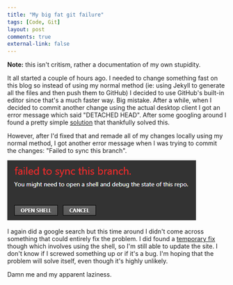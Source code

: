 ```yaml
---
title: "My big fat git failure"
tags: [Code, Git]
layout: post
comments: true
external-link: false
---
```


**Note:** this isn't critism, rather a documentation of my own stupidity.

It all started a couple of hours ago. I needed to change something fast on this blog so instead of using my normal method (ie: using Jekyll to generate all the files and then push them to GitHub) I decided to use GitHub's built-in editor since that's a much faster way. Big mistake. After a while, when I decided to commit another change using the actual desktop client I got an error message which said "DETACHED HEAD". After some googling around I found a pretty simple [solution](http://stackoverflow.com/questions/1705731/how-do-i-fix-checking-out-head-in-git, "Stack Overflow - How do I fix checking out HEAD^ in git") that thankfully solved this. 

However, after I'd fixed that and remade all of my changes locally using my normal method, I got another error message when I was trying to commit the changes: "Failed to sync this branch".

![Failed to sync this branch](/images/blog/2012-08-23-failed-to-sync.png "Failed to sync this branch")

I again did a google search but this time around I didn't come across something that could entirely fix the problem. I did found a [temporary fix](http://haacked.com/archive/2012/05/21/introducing-github-for-windows.aspx#87327 "git push in the shell") though which involves using the shell, so I'm still able to update the site. I don't know if I screwed something up or if it's a bug. I'm hoping that the problem will solve itself, even though it's highly unlikely.

Damn me and my apparent laziness.
